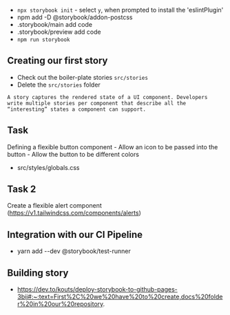 - `npx storybook init` - select `y`, when prompted to install the 'eslintPlugin'
- npm add -D @storybook/addon-postcss
- .storybook/main add code
- .storybook/preview add code
- `npm run storybook`

## Creating our first story

- Check out the boiler-plate stories `src/stories`
- Delete the `src/stories` folder

`A story captures the rendered state of a UI component. Developers write multiple stories per component that describe all the “interesting” states a component can support.`

## Task

Defining a flexible button component - Allow an icon to be passed into the button - Allow the button to be different colors

- src/styles/globals.css

## Task 2

Create a flexible alert component (https://v1.tailwindcss.com/components/alerts)

## Integration with our CI Pipeline

- yarn add --dev @storybook/test-runner

## Building story

- https://dev.to/kouts/deploy-storybook-to-github-pages-3bij#:~:text=First%2C%20we%20have%20to%20create,docs%20folder%20in%20our%20repository.
